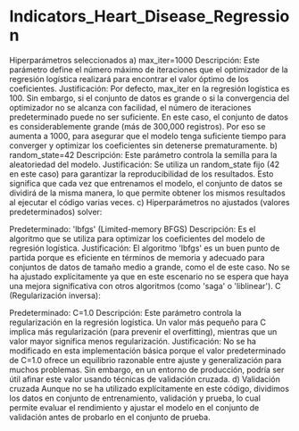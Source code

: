 # Indicators_Heart_Disease_Regression
Hiperparámetros seleccionados
a) max_iter=1000
Descripción: Este parámetro define el número máximo de iteraciones que el optimizador de la regresión logística realizará para encontrar el valor óptimo de los coeficientes.
Justificación:
Por defecto, max_iter en la regresión logística es 100. Sin embargo, si el conjunto de datos es grande o si la convergencia del optimizador no se alcanza con facilidad, el número de iteraciones predeterminado puede no ser suficiente.
En este caso, el conjunto de datos es considerablemente grande (más de 300,000 registros). Por eso se aumenta a 1000, para asegurar que el modelo tenga suficiente tiempo para converger y optimizar los coeficientes sin detenerse prematuramente.
b) random_state=42
Descripción: Este parámetro controla la semilla para la aleatoriedad del modelo.
Justificación:
Se utiliza un random_state fijo (42 en este caso) para garantizar la reproducibilidad de los resultados. Esto significa que cada vez que entrenamos el modelo, el conjunto de datos se dividirá de la misma manera, lo que permite obtener los mismos resultados al ejecutar el código varias veces.
c) Hiperparámetros no ajustados (valores predeterminados)
solver:

Predeterminado: 'lbfgs' (Limited-memory BFGS)
Descripción: Es el algoritmo que se utiliza para optimizar los coeficientes del modelo de regresión logística.
Justificación: El algoritmo 'lbfgs' es un buen punto de partida porque es eficiente en términos de memoria y adecuado para conjuntos de datos de tamaño medio a grande, como el de este caso. No se ha ajustado explícitamente ya que en este escenario no se espera que haya una mejora significativa con otros algoritmos (como 'saga' o 'liblinear').
C (Regularización inversa):

Predeterminado: C=1.0
Descripción: Este parámetro controla la regularización en la regresión logística. Un valor más pequeño para C implica más regularización (para prevenir el overfitting), mientras que un valor mayor significa menos regularización.
Justificación: No se ha modificado en esta implementación básica porque el valor predeterminado de C=1.0 ofrece un equilibrio razonable entre ajuste y generalización para muchos problemas. Sin embargo, en un entorno de producción, podría ser útil afinar este valor usando técnicas de validación cruzada.
d) Validación cruzada
Aunque no se ha utilizado explícitamente en este código, dividimos los datos en conjunto de entrenamiento, validación y prueba, lo cual permite evaluar el rendimiento y ajustar el modelo en el conjunto de validación antes de probarlo en el conjunto de prueba.
